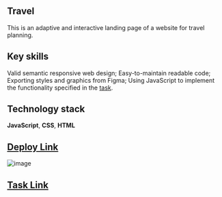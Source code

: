 ## Travel

This is an adaptive and interactive landing page of a website for travel planning.

## Key skills

Valid semantic responsive web design;
Easy-to-maintain readable code;
Exporting styles and graphics from Figma;
Using JavaScript to implement the functionality specified in the [task](https://github.com/rolling-scopes-school/tasks/tree/master/tasks/nonograms).

## Technology stack

**JavaScript**, **CSS**, **HTML**

## [Deploy Link](https://tetiana-ket.github.io/Travel/)

![image](https://github.com/Tetiana-KET/Travel/assets/99186560/2e67952e-2b6e-480f-9f36-6b62388c76e2) 

## [Task Link](https://github.com/rolling-scopes-school/tasks/blob/eb98353fb0a0f67945afff7759f21e61d520e495/tasks/travel/travel.md)
